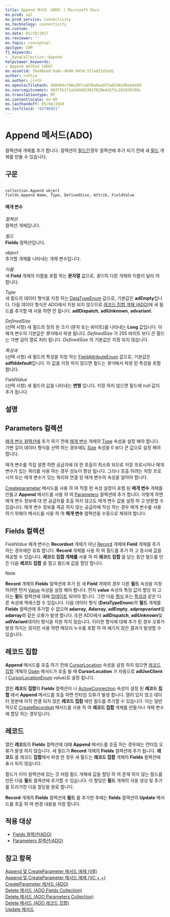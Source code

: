 ```yaml
---
title: Append 메서드 (ADO) | Microsoft Docs
ms.prod: sql
ms.prod_service: connectivity
ms.technology: connectivity
ms.custom: ''
ms.date: 01/19/2017
ms.reviewer: ''
ms.topic: conceptual
apitype: COM
f1_keywords:
- _DynaCollection::Append
helpviewer_keywords:
- Append method [ADO]
ms.assetid: f8a9bbed-ba9c-4698-945d-317ad22d2e92
author: rothja
ms.author: jroth
ms.openlocfilehash: 4d0d94cf40a397ca030a9ea975a02962d6ab9489
ms.sourcegitcommit: 6037fb1f1a5ddd933017029eda5f5c281939100c
ms.translationtype: MT
ms.contentlocale: ko-KR
ms.lasthandoff: 05/04/2020
ms.locfileid: "82746921"
---
```

# <a name="append-method-ado"></a>Append 메서드(ADO)
컬렉션에 개체를 추가 합니다. 컬렉션이 [필드인](../../../ado/reference/ado-api/fields-collection-ado.md)경우 컬렉션에 추가 되기 전에 새 [필드](../../../ado/reference/ado-api/field-object.md) 개체를 만들 수 있습니다.  
  
## <a name="syntax"></a>구문  
  
```  
  
collection.Append object  
fields.Append Name, Type, DefinedSize, Attrib, FieldValue  
```  
  
#### <a name="parameters"></a>매개 변수  
 *컬렉션*  
 컬렉션 개체입니다.  
  
 *필드*  
 **Fields** 컬렉션입니다.  
  
 *object*  
 추가할 개체를 나타내는 개체 변수입니다.  
  
 *이름*  
 새 **Field** 개체의 이름을 포함 하는 **문자열** 값으로, *필드*의 다른 개체와 이름이 달라 야 합니다.  
  
 *Type*  
 새 필드의 데이터 형식을 지정 하는 [DataTypeEnum](../../../ado/reference/ado-api/datatypeenum.md) 값으로, 기본값은 **adEmpty**입니다. 다음 데이터 형식은 ADO에서 지원 되지 않으므로 [레코드 집합 개체 (ADO)](../../../ado/reference/ado-api/recordset-object-ado.md)에 새 필드를 추가할 때 사용 하면 안 됩니다. **adIDispatch**, **adIUnknown**, **advariant**.  
  
 *DefinedSize*  
 (선택 사항) 새 필드의 정의 된 크기 (문자 또는 바이트)를 나타내는 **Long** 값입니다. 이 매개 변수의 기본값은 *형식*에서 파생 됩니다. *DefinedSize* 가 255 바이트 보다 큰 필드는 가변 길이 열로 처리 됩니다. *DefinedSize* 의 기본값은 지정 되지 않습니다.  
  
 *특성과*  
 (선택 사항) 새 필드의 특성을 지정 하는 [FieldAttributeEnum](../../../ado/reference/ado-api/fieldattributeenum.md) 값으로, 기본값은 **adflddefault**입니다. 이 값을 지정 하지 않으면 필드는 *형식*에서 파생 된 특성을 포함 합니다.  
  
 *FieldValue*  
 (선택 사항) 새 필드의 값을 나타내는 **변형** 입니다. 지정 하지 않으면 필드에 null 값이 추가 됩니다.  
  
## <a name="remarks"></a>설명  
  
## <a name="parameters-collection"></a>Parameters 컬렉션  
 [매개 변수 컬렉션에](../../../ado/reference/ado-api/parameters-collection-ado.md) 추가 하기 전에 [매개 변수](../../../ado/reference/ado-api/parameter-object.md) 개체의 [Type](../../../ado/reference/ado-api/type-property-ado.md) 속성을 설정 해야 합니다. 가변 길이 데이터 형식을 선택 하는 경우에도 [Size](../../../ado/reference/ado-api/size-property-ado-parameter.md) 속성을 0 보다 큰 값으로 설정 해야 합니다.  
  
 매개 변수를 직접 설명 하면 공급자에 대 한 호출이 최소화 되므로 저장 프로시저나 매개 변수가 있는 쿼리를 사용 하는 경우 성능이 향상 됩니다. 그러나 호출 하려는 저장 프로시저 또는 매개 변수가 있는 쿼리와 연결 된 매개 변수의 속성을 알아야 합니다.  
  
 [Createparameter](../../../ado/reference/ado-api/createparameter-method-ado.md) 메서드를 사용 하 여 적절 한 속성 설정이 포함 된 **매개 변수** 개체를 만들고 **Append** 메서드를 사용 하 여 [Parameters](../../../ado/reference/ado-api/parameters-collection-ado.md) 컬렉션에 추가 합니다. 이렇게 하면 매개 변수 정보에 대 한 공급자를 호출 하지 않고도 매개 변수 값을 설정 하 고 반환할 수 있습니다. 매개 변수 정보를 제공 하지 않는 공급자에 작성 하는 경우 매개 변수를 사용 하기 위해이 메서드를 사용 하 여 **매개 변수** 컬렉션을 수동으로 채워야 합니다.  
  
## <a name="fields-collection"></a>Fields 컬렉션  
 *FieldValue* 매개 변수는 **Recordset** 개체가 아닌 [Record](../../../ado/reference/ado-api/record-object-ado.md) 개체에 **Field** 개체를 추가 하는 경우에만 유효 합니다. **Record** 개체를 사용 하 여 필드를 추가 하 고 동시에 값을 제공할 수 있습니다. **레코드 집합 개체를** 사용 하 여 **레코드 집합** 을 닫는 동안 필드를 만든 다음 **레코드 집합** 을 열고 필드에 값을 할당 합니다.  
  
> [!NOTE]
>  **Record** 개체의 **Fields** 컬렉션에 추가 된 새 **Field** 개체의 경우 다른 **필드** 속성을 지정 하려면 먼저 [Value](../../../ado/reference/ado-api/value-property-ado.md) 속성을 설정 해야 합니다. 먼저 **value** 속성의 특정 값이 할당 되 고 라는 **필드** 컬렉션에 대해 [업데이트](../../../ado/reference/ado-api/update-method.md) 되어야 합니다. 그런 다음 [형식](../../../ado/reference/ado-api/type-property-ado.md) 또는 [특성과](../../../ado/reference/ado-api/attributes-property-ado.md) 같은 다른 속성에 액세스할 수 있습니다. 다음 데이터 형식 (**DataTypeEnum**)의 **필드** 개체를 **Fields** 컬렉션에 추가할 수 없으며 **adarray**, **Adarray**, **adEmpty**, **adpropvariant**및 **adarray**와 같은 오류가 발생 합니다. 또한 ADO에서 **adIDispatch**, **adIUnknown**및 **adIVariant**데이터 형식을 지원 하지 않습니다. 이러한 형식에 대해 추가 된 경우 오류가 발생 하지는 않지만 사용 하면 메모리 누수를 포함 하 여 예기치 않은 결과가 발생할 수 있습니다.  
  
## <a name="recordset"></a>레코드 집합  
 **Append** 메서드를 호출 하기 전에 [CursorLocation](../../../ado/reference/ado-api/cursorlocation-property-ado.md) 속성을 설정 하지 않으면 [레코드 집합](../../../ado/reference/ado-api/recordset-object-ado.md) 개체의 [Open](../../../ado/reference/ado-api/open-method-ado-recordset.md) 메서드가 호출 될 때 **CursorLocation** 가 자동으로 **adUseClient** ( [CursorLocationEnum](../../../ado/reference/ado-api/cursorlocationenum.md) value)로 설정 됩니다.  
  
 열린 **레코드 집합**의 **Fields** 컬렉션이 나 [ActiveConnection](../../../ado/reference/ado-api/activeconnection-property-ado.md) 속성이 설정 된 **레코드 집합** 에서 **Append** 메서드를 호출 하면 런타임 오류가 발생 합니다. 열려 있지 않고 데이터 원본에 아직 연결 되지 않은 **레코드 집합** 에만 필드를 추가할 수 있습니다. 이는 일반적으로 [CreateRecordset](../../../ado/reference/rds-api/createrecordset-method-rds.md) 메서드를 사용 하 여 **레코드 집합** 개체를 만들거나 개체 변수에 할당 하는 경우입니다.  
  
## <a name="record"></a>레코드  
 열린 **레코드**의 **Fields** 컬렉션에 대해 **Append** 메서드를 호출 하는 경우에는 런타임 오류가 발생 하지 않습니다. 새 필드가 **Record** 개체의 **Fields** 컬렉션에 추가 됩니다. **레코드** 를 레코드 **집합**에서 파생 한 경우 새 필드는 **레코드 집합** 개체의 **Fields** 컬렉션에 표시 되지 않습니다.  
  
 필드가 이미 컬렉션에 있는 것 처럼 필드 개체에 값을 할당 하 여 존재 하지 않는 필드를 만든 다음 **필드** 컬렉션에 추가할 수 있습니다. 이 할당은 **필드** 개체의 자동 생성 및 추가를 트리거한 다음 할당을 완료 합니다.  
  
 **Record** 개체의 **Fields** 컬렉션에 **필드** 를 추가한 후에는 **fields** 컬렉션의 **Update** 메서드를 호출 하 여 변경 내용을 저장 합니다.  
  
## <a name="applies-to"></a>적용 대상  
  
- [Fields 컬렉션(ADO)](../../../ado/reference/ado-api/fields-collection-ado.md)  
- [Parameters 컬렉션(ADO)](../../../ado/reference/ado-api/parameters-collection-ado.md)  
  
## <a name="see-also"></a>참고 항목  
 [Append 및 CreateParameter 메서드 예제 (VB)](../../../ado/reference/ado-api/append-and-createparameter-methods-example-vb.md)   
 [Append 및 CreateParameter 메서드 예제 (VC + +)](../../../ado/reference/ado-api/append-and-createparameter-methods-example-vc.md)   
 [CreateParameter 메서드 (ADO)](../../../ado/reference/ado-api/createparameter-method-ado.md)   
 [Delete 메서드 (ADO Fields Collection)](../../../ado/reference/ado-api/delete-method-ado-fields-collection.md)   
 [Delete 메서드 (ADO Parameters Collection)](../../../ado/reference/ado-api/delete-method-ado-parameters-collection.md)   
 [Delete 메서드 (ADO 레코드 집합)](../../../ado/reference/ado-api/delete-method-ado-recordset.md)   
 [Update 메서드](../../../ado/reference/ado-api/update-method.md)
